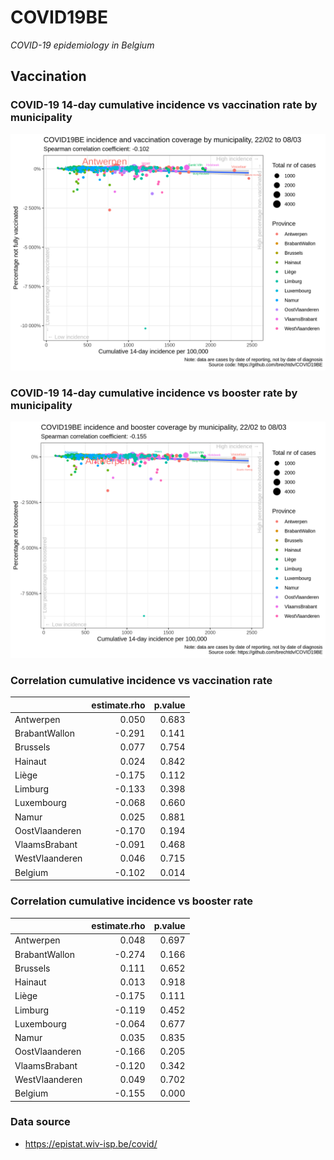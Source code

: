 
# COVID19BE

*COVID-19 epidemiology in Belgium*

## Vaccination

### COVID-19 14-day cumulative incidence vs vaccination rate by municipality

![](covid19be-vaccination.png)

### COVID-19 14-day cumulative incidence vs booster rate by municipality

![](covid19be-vaccination-booster.png)

### Correlation cumulative incidence vs vaccination rate

|                | estimate.rho | p.value |
| :------------- | -----------: | ------: |
| Antwerpen      |        0.050 |   0.683 |
| BrabantWallon  |      \-0.291 |   0.141 |
| Brussels       |        0.077 |   0.754 |
| Hainaut        |        0.024 |   0.842 |
| Liège          |      \-0.175 |   0.112 |
| Limburg        |      \-0.133 |   0.398 |
| Luxembourg     |      \-0.068 |   0.660 |
| Namur          |        0.025 |   0.881 |
| OostVlaanderen |      \-0.170 |   0.194 |
| VlaamsBrabant  |      \-0.091 |   0.468 |
| WestVlaanderen |        0.046 |   0.715 |
| Belgium        |      \-0.102 |   0.014 |

### Correlation cumulative incidence vs booster rate

|                | estimate.rho | p.value |
| :------------- | -----------: | ------: |
| Antwerpen      |        0.048 |   0.697 |
| BrabantWallon  |      \-0.274 |   0.166 |
| Brussels       |        0.111 |   0.652 |
| Hainaut        |        0.013 |   0.918 |
| Liège          |      \-0.175 |   0.111 |
| Limburg        |      \-0.119 |   0.452 |
| Luxembourg     |      \-0.064 |   0.677 |
| Namur          |        0.035 |   0.835 |
| OostVlaanderen |      \-0.166 |   0.205 |
| VlaamsBrabant  |      \-0.120 |   0.342 |
| WestVlaanderen |        0.049 |   0.702 |
| Belgium        |      \-0.155 |   0.000 |

### Data source

  - <https://epistat.wiv-isp.be/covid/>
